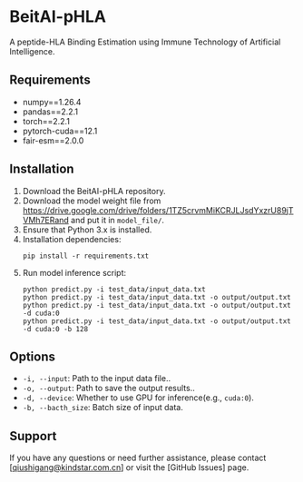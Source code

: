 # BeitAI-pHLA

A peptide-HLA Binding Estimation using Immune Technology of Artificial Intelligence.

## Requirements

* numpy==1.26.4
* pandas==2.2.1
* torch==2.2.1
* pytorch-cuda==12.1
* fair-esm==2.0.0

## Installation

1. Download the BeitAI-pHLA repository.
2. Download the model weight file from https://drive.google.com/drive/folders/1TZ5crvmMiKCRJLJsdYxzrU89jTVMh7ERand and put it in `model_file/`.
3. Ensure that Python 3.x is installed.
4. Installation dependencies:
    ```
    pip install -r requirements.txt
    ```
5. Run model inference script:
    ```
    python predict.py -i test_data/input_data.txt 
    python predict.py -i test_data/input_data.txt -o output/output.txt
    python predict.py -i test_data/input_data.txt -o output/output.txt -d cuda:0
    python predict.py -i test_data/input_data.txt -o output/output.txt -d cuda:0 -b 128
    ```

## Options

- `-i, --input`: Path to the input data file..
- `-o, --output`: Path to save the output results..
- `-d, --device`: Whether to use GPU for inference(e.g., `cuda:0`).
- `-b, --bacth_size`: Batch size of input data.

## Support

If you have any questions or need further assistance, please contact [qiushigang@kindstar.com.cn] or visit the [GitHub Issues] page.
